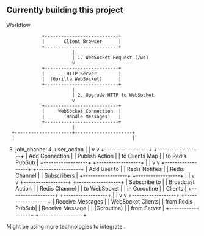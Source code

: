 ## Currently building this project

Workflow 

                 +---------------------------+
                 |       Client Browser      |
                 +---------------------------+
                            |
                            | 1. WebSocket Request (/ws)
                            v
                 +---------------------------+
                 |        HTTP Server        |
                 |  (Gorilla WebSocket)      |
                 +---------------------------+
                            |
                            | 2. Upgrade HTTP to WebSocket
                            v
                 +---------------------------+
                 |     WebSocket Connection  |
                 |       (Handle Messages)   |
                 +---------------------------+
                            |
      +---------------------+---------------------+
      |                                           |
3. join_channel                              4. user_action
      |                                           |
      v                                           v
+------------------+                      +------------------+
|  Add Connection  |                      |  Publish Action  |
|  to Clients Map  |                      |  to Redis PubSub |
+------------------+                      +------------------+
      |                                           |
      v                                           v
+------------------+                      +------------------+
|  Add User to     |                      | Redis Notifies   |
|  Redis Channel   |                      | Subscribers      |
+------------------+                      +------------------+
      |                                           |
      v                                           v
+------------------+                      +------------------+
| Subscribe to     |                      | Broadcast Action |
| Redis Channel    |                      | to WebSocket     |
| in Goroutine     |                      | Clients          |
+------------------+                      +------------------+
      |                                           |
      v                                           v
+------------------+                      +------------------+
| Receive Messages |                      | WebSocket Clients|
| from Redis PubSub|                      | Receive Message  |
| (Goroutine)      |                      | from Server      |
+------------------+                      +------------------+

Might be using more technologies to integrate .